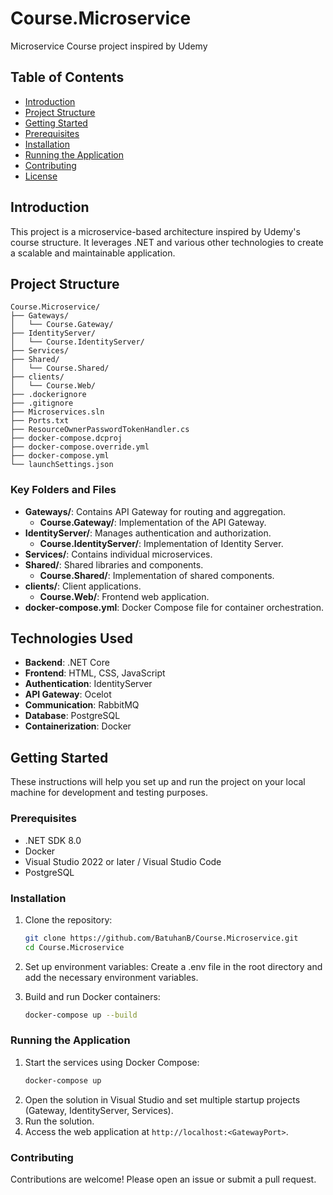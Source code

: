 # Course.Microservice

Microservice Course project inspired by Udemy

## Table of Contents

- [Introduction](#introduction)
- [Project Structure](#project-structure)
- [Getting Started](#getting-started)
- [Prerequisites](#prerequisites)
- [Installation](#installation)
- [Running the Application](#running-the-application)
- [Contributing](#contributing)
- [License](#license)

## Introduction

This project is a microservice-based architecture inspired by Udemy's course structure. It leverages .NET and various other technologies to create a scalable and maintainable application.

## Project Structure
```
Course.Microservice/
├── Gateways/
│   └── Course.Gateway/
├── IdentityServer/
│   └── Course.IdentityServer/
├── Services/
├── Shared/
│   └── Course.Shared/
├── clients/
│   └── Course.Web/
├── .dockerignore
├── .gitignore
├── Microservices.sln
├── Ports.txt
├── ResourceOwnerPasswordTokenHandler.cs
├── docker-compose.dcproj
├── docker-compose.override.yml
├── docker-compose.yml
└── launchSettings.json
```


### Key Folders and Files

- **Gateways/**: Contains API Gateway for routing and aggregation.
  - **Course.Gateway/**: Implementation of the API Gateway.
- **IdentityServer/**: Manages authentication and authorization.
  - **Course.IdentityServer/**: Implementation of Identity Server.
- **Services/**: Contains individual microservices.
- **Shared/**: Shared libraries and components.
  - **Course.Shared/**: Implementation of shared components.
- **clients/**: Client applications.
  - **Course.Web/**: Frontend web application.
- **docker-compose.yml**: Docker Compose file for container orchestration.

## Technologies Used

- **Backend**: .NET Core
- **Frontend**: HTML, CSS, JavaScript
- **Authentication**: IdentityServer
- **API Gateway**: Ocelot
- **Communication**: RabbitMQ
- **Database**: PostgreSQL
- **Containerization**: Docker

## Getting Started

These instructions will help you set up and run the project on your local machine for development and testing purposes.

### Prerequisites

- .NET SDK 8.0
- Docker
- Visual Studio 2022 or later / Visual Studio Code
- PostgreSQL

### Installation

1. Clone the repository:

   ```bash
   git clone https://github.com/BatuhanB/Course.Microservice.git
   cd Course.Microservice
   ```
2. Set up environment variables:
   Create a .env file in the root directory and add the necessary environment variables.
3. Build and run Docker containers:
   ```bash
   docker-compose up --build
   ```
### Running the Application

1. Start the services using Docker Compose:
   ```bash
   docker-compose up
   ```
2. Open the solution in Visual Studio and set multiple startup projects (Gateway, IdentityServer, Services).
3. Run the solution.
4. Access the web application at `http://localhost:<GatewayPort>`.

### Contributing

Contributions are welcome! Please open an issue or submit a pull request.
